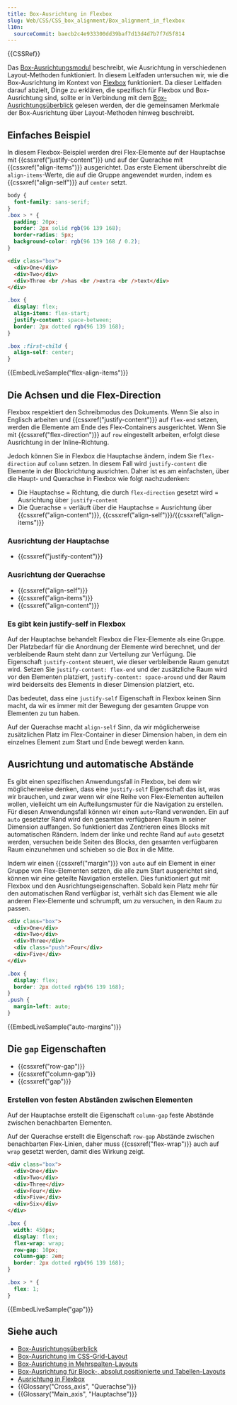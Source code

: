 ```yaml
---
title: Box-Ausrichtung in Flexbox
slug: Web/CSS/CSS_box_alignment/Box_alignment_in_flexbox
l10n:
  sourceCommit: baecb2c4e933300dd39baf7d13d4d7b7f7d5f814
---
```


{{CSSRef}}

Das [Box-Ausrichtungsmodul](/de/docs/Web/CSS/CSS_box_alignment) beschreibt, wie Ausrichtung in verschiedenen Layout-Methoden funktioniert. In diesem Leitfaden untersuchen wir, wie die Box-Ausrichtung im Kontext von [Flexbox](/de/docs/Web/CSS/CSS_flexible_box_layout/Basic_concepts_of_flexbox) funktioniert. Da dieser Leitfaden darauf abzielt, Dinge zu erklären, die spezifisch für Flexbox und Box-Ausrichtung sind, sollte er in Verbindung mit dem [Box-Ausrichtungsüberblick](/de/docs/Web/CSS/CSS_box_alignment/Box_alignment) gelesen werden, der die gemeinsamen Merkmale der Box-Ausrichtung über Layout-Methoden hinweg beschreibt.

## Einfaches Beispiel

In diesem Flexbox-Beispiel werden drei Flex-Elemente auf der Hauptachse mit {{cssxref("justify-content")}} und auf der Querachse mit {{cssxref("align-items")}} ausgerichtet. Das erste Element überschreibt die `align-items`-Werte, die auf die Gruppe angewendet wurden, indem es {{cssxref("align-self")}} auf `center` setzt.

```css hidden live-sample___gap live-sample___flex-align-items live-sample___auto-margins
body {
  font-family: sans-serif;
}
.box > * {
  padding: 20px;
  border: 2px solid rgb(96 139 168);
  border-radius: 5px;
  background-color: rgb(96 139 168 / 0.2);
}
```

```html live-sample___flex-align-items
<div class="box">
  <div>One</div>
  <div>Two</div>
  <div>Three <br />has <br />extra <br />text</div>
</div>
```

```css live-sample___flex-align-items
.box {
  display: flex;
  align-items: flex-start;
  justify-content: space-between;
  border: 2px dotted rgb(96 139 168);
}

.box :first-child {
  align-self: center;
}
```

{{EmbedLiveSample("flex-align-items")}}

## Die Achsen und die Flex-Direction

Flexbox respektiert den Schreibmodus des Dokuments. Wenn Sie also in Englisch arbeiten und {{cssxref("justify-content")}} auf `flex-end` setzen, werden die Elemente am Ende des Flex-Containers ausgerichtet. Wenn Sie mit {{cssxref("flex-direction")}} auf `row` eingestellt arbeiten, erfolgt diese Ausrichtung in der Inline-Richtung.

Jedoch können Sie in Flexbox die Hauptachse ändern, indem Sie `flex-direction` auf `column` setzen. In diesem Fall wird `justify-content` die Elemente in der Blockrichtung ausrichten. Daher ist es am einfachsten, über die Haupt- und Querachse in Flexbox wie folgt nachzudenken:

- Die Hauptachse = Richtung, die durch `flex-direction` gesetzt wird = Ausrichtung über `justify-content`
- Die Querachse = verläuft über die Hauptachse = Ausrichtung über {{cssxref("align-content")}}, {{cssxref("align-self")}}/{{cssxref("align-items")}}

### Ausrichtung der Hauptachse

- {{cssxref("justify-content")}}

### Ausrichtung der Querachse

- {{cssxref("align-self")}}
- {{cssxref("align-items")}}
- {{cssxref("align-content")}}

### Es gibt kein justify-self in Flexbox

Auf der Hauptachse behandelt Flexbox die Flex-Elemente als eine Gruppe. Der Platzbedarf für die Anordnung der Elemente wird berechnet, und der verbleibende Raum steht dann zur Verteilung zur Verfügung. Die Eigenschaft `justify-content` steuert, wie dieser verbleibende Raum genutzt wird. Setzen Sie `justify-content: flex-end` und der zusätzliche Raum wird vor den Elementen platziert, `justify-content: space-around` und der Raum wird beiderseits des Elements in dieser Dimension platziert, etc.

Das bedeutet, dass eine `justify-self` Eigenschaft in Flexbox keinen Sinn macht, da wir es immer mit der Bewegung der gesamten Gruppe von Elementen zu tun haben.

Auf der Querachse macht `align-self` Sinn, da wir möglicherweise zusätzlichen Platz im Flex-Container in dieser Dimension haben, in dem ein einzelnes Element zum Start und Ende bewegt werden kann.

## Ausrichtung und automatische Abstände

Es gibt einen spezifischen Anwendungsfall in Flexbox, bei dem wir möglicherweise denken, dass eine `justify-self` Eigenschaft das ist, was wir brauchen, und zwar wenn wir eine Reihe von Flex-Elementen aufteilen wollen, vielleicht um ein Aufteilungsmuster für die Navigation zu erstellen. Für diesen Anwendungsfall können wir einen `auto`-Rand verwenden. Ein auf `auto` gesetzter Rand wird den gesamten verfügbaren Raum in seiner Dimension auffangen. So funktioniert das Zentrieren eines Blocks mit automatischen Rändern. Indem der linke und rechte Rand auf `auto` gesetzt werden, versuchen beide Seiten des Blocks, den gesamten verfügbaren Raum einzunehmen und schieben so die Box in die Mitte.

Indem wir einen {{cssxref("margin")}} von `auto` auf ein Element in einer Gruppe von Flex-Elementen setzen, die alle zum Start ausgerichtet sind, können wir eine geteilte Navigation erstellen. Dies funktioniert gut mit Flexbox und den Ausrichtungseigenschaften. Sobald kein Platz mehr für den automatischen Rand verfügbar ist, verhält sich das Element wie alle anderen Flex-Elemente und schrumpft, um zu versuchen, in den Raum zu passen.

```html live-sample___auto-margins
<div class="box">
  <div>One</div>
  <div>Two</div>
  <div>Three</div>
  <div class="push">Four</div>
  <div>Five</div>
</div>
```

```css live-sample___auto-margins
.box {
  display: flex;
  border: 2px dotted rgb(96 139 168);
}
.push {
  margin-left: auto;
}
```

{{EmbedLiveSample("auto-margins")}}

## Die `gap` Eigenschaften

- {{cssxref("row-gap")}}
- {{cssxref("column-gap")}}
- {{cssxref("gap")}}

### Erstellen von festen Abständen zwischen Elementen

Auf der Hauptachse erstellt die Eigenschaft `column-gap` feste Abstände zwischen benachbarten Elementen.

Auf der Querachse erstellt die Eigenschaft `row-gap` Abstände zwischen benachbarten Flex-Linien, daher muss {{cssxref("flex-wrap")}} auch auf `wrap` gesetzt werden, damit dies Wirkung zeigt.

```html live-sample___gap
<div class="box">
  <div>One</div>
  <div>Two</div>
  <div>Three</div>
  <div>Four</div>
  <div>Five</div>
  <div>Six</div>
</div>
```

```css live-sample___gap
.box {
  width: 450px;
  display: flex;
  flex-wrap: wrap;
  row-gap: 10px;
  column-gap: 2em;
  border: 2px dotted rgb(96 139 168);
}

.box > * {
  flex: 1;
}
```

{{EmbedLiveSample("gap")}}

## Siehe auch

- [Box-Ausrichtungsüberblick](/de/docs/Web/CSS/CSS_box_alignment/Box_alignment)
- [Box-Ausrichtung im CSS-Grid-Layout](/de/docs/Web/CSS/CSS_box_alignment/Box_alignment_in_grid_layout)
- [Box-Ausrichtung in Mehrspalten-Layouts](/de/docs/Web/CSS/CSS_box_alignment/Box_alignment_in_multi-column_layout)
- [Box-Ausrichtung für Block-, absolut positionierte und Tabellen-Layouts](/de/docs/Web/CSS/CSS_box_alignment/Box_alignment_in_block_abspos_tables)
- [Ausrichtung in Flexbox](/de/docs/Web/CSS/CSS_flexible_box_layout/Aligning_items_in_a_flex_container)
- {{Glossary("Cross_axis", "Querachse")}}
- {{Glossary("Main_axis", "Hauptachse")}}
